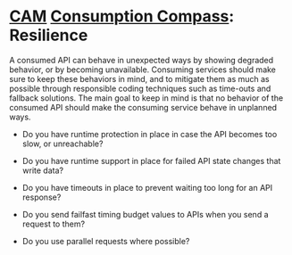 # [CAM](../../) [Consumption Compass](../): Resilience

A consumed API can behave in unexpected ways by showing degraded behavior, or by becoming unavailable. Consuming services should make sure to keep these behaviors in mind, and to mitigate them as much as possible through responsible coding techniques such as time-outs and fallback solutions. The main goal to keep in mind is that no behavior of the consumed API should make the consuming service behave in unplanned ways.

* Do you have runtime protection in place in case the API becomes too slow, or unreachable?
  
* Do you have runtime support in place for failed API state changes that write data?
  
* Do you have timeouts in place to prevent waiting too long for an API response?
  
* Do you send failfast timing budget values to APIs when you send a request to them?
  
* Do you use parallel requests where possible?

 

